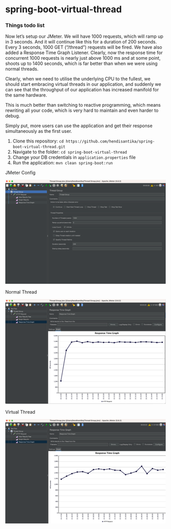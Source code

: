 # spring-boot-virtual-thread

### Things todo list

Now let’s setup our JMeter. We will have 1000 requests, which will ramp up in 3 seconds. And it will continue like this
for a duration of 200 seconds. Every 3 seconds, 1000 GET (“/thread”) requests will be fired. We have also added a
Response Time Graph Listener.
Clearly, now the response time for concurrent 1000 requests is nearly just above 1000 ms and at some point, shoots up to
1400 seconds, which is far better than when we were using normal threads.

Clearly, when we need to utilise the underlying CPU to the fullest, we should start embracing virtual threads in our
application, and suddenly we can see that the throughput of our application has increased manifold for the same
hardware.

This is much better than switching to reactive programming, which means rewriting all your code, which is very hard to
maintain and even harder to debug.

Simply put, more users can use the application and get their response simultaneously as the first user.

1. Clone this repository: `cd https://github.com/hendisantika/spring-boot-virtual-thread.git`
2. Navigate to the folder: `cd spring-boot-virtual-thread`
3. Change your DB credentials in `application.properties` file
4. Run the application: `mvn clean spring-boot:run`

JMeter Config

![JMeter Config](img/config.png)

Normal Thread

![Normal Thread](img/normal.png "Normal Thread")

Virtual Thread

![Virtual Thread](img/virtual.png "Virtual Thread")
